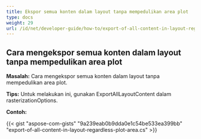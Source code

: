 ```yaml
---
title: Ekspor semua konten dalam layout tanpa mempedulikan area plot
type: docs
weight: 29
url: /id/net/developer-guide/how-to/export-of-all-content-in-layout-regardless-plot-area/
---
```


## **Cara mengekspor semua konten dalam layout tanpa mempedulikan area plot**

**Masalah:** Cara mengekspor semua konten dalam layout tanpa mempedulikan area plot.

**Tips:** Untuk melakukan ini, gunakan ExportAllLayoutContent dalam rasterizationOptions.

**Contoh:**

{{< gist "aspose-com-gists" "9a239eab0b9dda0e1c54be533ea399bb" "export-of-all-content-in-layout-regardless-plot-area.cs" >}}
